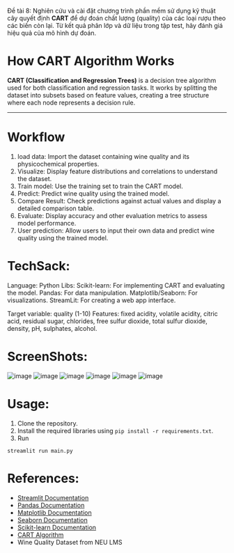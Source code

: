 Đề tài 8: Nghiên cứu và cài đặt chương trình phần mềm sử dụng kỹ thuật cây quyết định **CART** để dự đoán chất lượng (quality) của các loại rượu theo các biến còn lại. Từ kết quả phân lớp và dữ liệu trong tập test, hãy đánh giá hiệu quả của mô hình dự đoán.

# How CART Algorithm Works

**CART (Classification and Regression Trees)** is a decision tree algorithm used for both classification and regression tasks. It works by splitting the dataset into subsets based on feature values, creating a tree structure where each node represents a decision rule. 

---
# Workflow
1. load data: Import the dataset containing wine quality and its physicochemical properties.
2. Visualize: Display feature distributions and correlations to understand the dataset.
3. Train model: Use the training set to train the CART model.
4. Predict: Predict wine quality using the trained model.
5. Compare Result: Check predictions against actual values and display a detailed comparison table.
6. Evaluate: Display accuracy and other evaluation metrics to assess model performance.
7. User prediction: Allow users to input their own data and predict wine quality using the trained model.

# TechSack:
Language: Python
Libs: 
Scikit-learn: For implementing CART and evaluating the model.
Pandas: For data manipulation.
Matplotlib/Seaborn: For visualizations.
StreamLit: For creating a web app interface.

Target variable: quality (1-10)
Features: fixed acidity, volatile acidity, citric acid, residual sugar, chlorides, free sulfur dioxide, total sulfur dioxide, density, pH, sulphates, alcohol.

# ScreenShots:
![image](medias/1.png)
![image](medias/2.png)
![image](medias/3.png)
![image](medias/4.png)
![image](medias/5.png)
![image](medias/6.png)

# Usage:
1. Clone the repository.
2. Install the required libraries using `pip install -r requirements.txt`.
3. Run 
```
streamlit run main.py
```

# References:
- [Streamlit Documentation](https://docs.streamlit.io/)
- [Pandas Documentation](https://pandas.pydata.org/)
- [Matplotlib Documentation](https://matplotlib.org/)
- [Seaborn Documentation](https://seaborn.pydata.org/)
- [Scikit-learn Documentation](https://scikit-learn.org/stable/)
- [CART Algorithm](https://scikit-learn.org/stable/modules/tree.html)
- Wine Quality Dataset from NEU LMS

